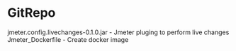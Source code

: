 # GitRepo
jmeter.config.livechanges-0.1.0.jar  -   Jmeter pluging to perform live changes
Jmeter_Dockerfile  -  Create docker image
